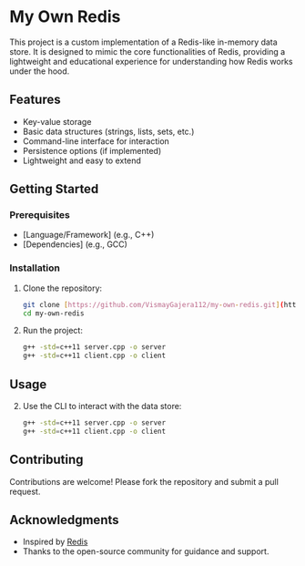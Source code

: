 # My Own Redis

This project is a custom implementation of a Redis-like in-memory data store. It is designed to mimic the core functionalities of Redis, providing a lightweight and educational experience for understanding how Redis works under the hood.

## Features

- Key-value storage
- Basic data structures (strings, lists, sets, etc.)
- Command-line interface for interaction
- Persistence options (if implemented)
- Lightweight and easy to extend

## Getting Started

### Prerequisites

- [Language/Framework] (e.g., C++)
- [Dependencies] (e.g., GCC)

### Installation

1. Clone the repository:
    ```bash
    git clone [https://github.com/VismayGajera112/my-own-redis.git](https://github.com/VismayGajera112/my-own-redis.git)
    cd my-own-redis
    ```

3. Run the project:
    ```bash
    g++ -std=c++11 server.cpp -o server
    g++ -std=c++11 client.cpp -o client
    ```

## Usage

2. Use the CLI to interact with the data store:
    ```bash
    g++ -std=c++11 server.cpp -o server
    g++ -std=c++11 client.cpp -o client
    ```

## Contributing

Contributions are welcome! Please fork the repository and submit a pull request.

## Acknowledgments

- Inspired by [Redis](https://redis.io/)
- Thanks to the open-source community for guidance and support.